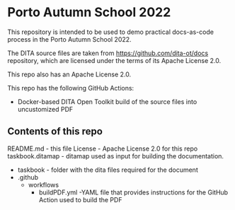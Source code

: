 # Porto Autumn School 2022

This repository is intended to be used to demo practical docs-as-code process in the Porto Autumn School 2022.

The DITA source files are taken from https://github.com/dita-ot/docs repository, which are licensed under the terms of its Apache License 2.0.

This repo also has an Apache License 2.0.

This repo has the following GitHub Actions:

- Docker-based DITA Open Toolkit build of the source files into uncustomized PDF

## Contents of this repo

README.md - this file
License - Apache License 2.0 for this repo
taskbook.ditamap - ditamap used as input for building the documentation.
  - taskbook - folder with the dita files required for the document
  - .github 
    - workflows
      - buildPDF.yml -YAML file that provides instructions for the GitHub Action used to build the PDF
